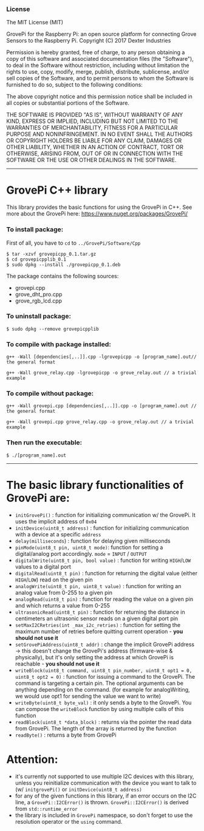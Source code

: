 ### License

The MIT License (MIT)

GrovePi for the Raspberry Pi: an open source platform for connecting Grove Sensors to the Raspberry Pi.
Copyright (C) 2017  Dexter Industries

Permission is hereby granted, free of charge, to any person obtaining a copy
of this software and associated documentation files (the "Software"), to deal
in the Software without restriction, including without limitation the rights
to use, copy, modify, merge, publish, distribute, sublicense, and/or sell
copies of the Software, and to permit persons to whom the Software is
furnished to do so, subject to the following conditions:

The above copyright notice and this permission notice shall be included in
all copies or substantial portions of the Software.

THE SOFTWARE IS PROVIDED "AS IS", WITHOUT WARRANTY OF ANY KIND, EXPRESS OR
IMPLIED, INCLUDING BUT NOT LIMITED TO THE WARRANTIES OF MERCHANTABILITY,
FITNESS FOR A PARTICULAR PURPOSE AND NONINFRINGEMENT. IN NO EVENT SHALL THE
AUTHORS OR COPYRIGHT HOLDERS BE LIABLE FOR ANY CLAIM, DAMAGES OR OTHER
LIABILITY, WHETHER IN AN ACTION OF CONTRACT, TORT OR OTHERWISE, ARISING FROM,
OUT OF OR IN CONNECTION WITH THE SOFTWARE OR THE USE OR OTHER DEALINGS IN
THE SOFTWARE.

---
# GrovePi C++ library

This library provides the basic functions for using the GrovePi in C++.
See more about the GrovePi here:  https://www.nuget.org/packages/GrovePi/

### To install package:
First of all, you have to `cd` to `../GrovePi/Software/Cpp`
```
$ tar -xzvf grovepicpp_0.1.tar.gz
$ cd grovepicpplib_0.1
$ sudo dpkg --install ./grovepicpp_0.1.deb
```

The package contains the following sources:
* grovepi.cpp
* grove_dht_pro.cpp
* grove_rgb_lcd.cpp

### To uninstall package:
```
$ sudo dpkg --remove grovepicpplib
```

### To compile with package installed:
```
g++ -Wall [dependencies[,..]].cpp -lgrovepicpp -o [program_name].out// the general format
```
```
g++ -Wall grove_relay.cpp -lgrovepicpp -o grove_relay.out // a trivial example
```

### To compile without package:
```
g++ -Wall grovepi.cpp [dependencies[,..]].cpp -o [program_name].out // the general format
```
```
g++ -Wall grovepi.cpp grove_relay.cpp -o grove_relay.out // a trivial example
```

### Then run the executable:
```
$ ./[program_name].out
```
---
# The basic library functionalities of GrovePi are:
* `initGrovePi()` : function for initializing communication w/ the GrovePi. It uses the implicit address of `0x04`
* `initDevice(uint8_t address)` : function for initializing communication with a device at a specific `address`
* `delay(milliseconds`) : function for delaying given milliseconds
* `pinMode(uint8_t pin, uint8_t mode)`: function for setting a digital/analog port accordingly. `mode` = `INPUT` / `OUTPUT`
* `digitalWrite(uint8_t pin, bool value)` : function for writing `HIGH`/`LOW` values to a digital port
* `digitalRead(uint8_t pin)` : function for returning the digital value (either `HIGH`/`LOW`) read on the given pin
* `analogWrite(uint8_t pin, uint8_t value)` : function for writing an analog value from 0-255 to a given pin
* `analogRead(uint8_t pin)` : function for reading the value on a given pin and which returns a value from 0-255
* `ultrasonicRead(uint8_t pin)` : function for returning the distance in centimeters an ultrasonic sensor reads on a given digital port pin
* `setMaxI2CRetries(int _max_i2c_retries)` : function for setting the maximum number of retries before quitting current operation - **you should not use it**
* `setGrovePiAddress(uint8_t addr)` : change the implicit GrovePi address -> this doesn't change the GrovePi's address (firmware-wise & physically), but it's only setting the address at which GrovePi is reachable - **you should not use it**
* `writeBlock(uint8_t command, uint8_t pin_number, uint8_t opt1 = 0, uint8_t opt2 = 0)` : function for issuing a command to the GrovePi. The command is targeting a certain pin. The optional arguments can be anything depending on the command. (for example for analogWriting, we would use opt1 for sending the value we want to write)
* `writeByte(uint8_t byte_val)` : it only sends a byte to the GrovePi. You can compose the `writeBlock` function by using multiple calls of this function
* `readBlock(uint8_t *data_block)` : returns via the pointer the read data from GrovePi. The length of the array is returned by the function
* `readByte()` : returns a byte from GrovePi

# Attention:
* it's currently not supported to use multiple I2C devices with this library, unless you reinitialize communication with the device you want to talk to (w/ `initgrovePi()` or `initDevice(uint8_t address)`
* for any of the given functions in this library, if an error occurs on the I2C line, a `GrovePi::I2CError()` is thrown. `GrovePi::I2CError()` is derived from `std::runtime_error`
* the library is included in `GrovePi` namespace, so don't forget to use the resolution operator or the `using` command.
